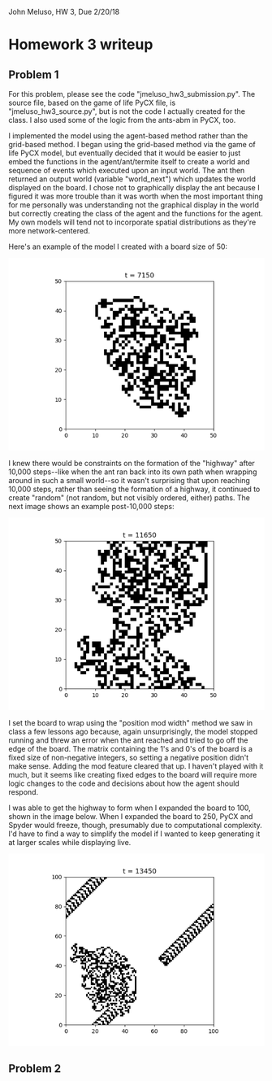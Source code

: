 John Meluso, HW 3, Due 2/20/18

# Homework 3 writeup

## Problem 1
For this problem, please see the code "jmeluso_hw3_submission.py". The source file, based on the game of life PyCX file, is "jmeluso_hw3_source.py", but is not the code I actually created for the class. I also used some of the logic from the ants-abm in PyCX, too.

I implemented the model using the agent-based method rather than the grid-based method. I began using the grid-based method via the game of life PyCX model, but eventually decided that it would be easier to just embed the functions in the agent/ant/termite itself to create a world and sequence of events which executed upon an input world. The ant then returned an output world (variable "world_next") which updates the world displayed on the board. I chose not to graphically display the ant because I figured it was more trouble than it was worth when the most important thing for me personally was understanding not the graphical display in the world but correctly creating the class of the agent and the functions for the agent. My own models will tend not to incorporate spatial distributions as they're more network-centered.

Here's an example of the model I created with a board size of 50:

![Board of 50 before 10000](https://github.com/meluso/cscs530_jmeluso/blob/master/hw03/hw3_images/jmeluso_hw3_fig1.png)

I knew there would be constraints on the formation of the "highway" after 10,000 steps--like when the ant ran back into its own path when wrapping around in such a small world--so it wasn't surprising that upon reaching 10,000 steps, rather than seeing the formation of a highway, it continued to create "random" (not random, but not visibly ordered, either) paths. The next image shows an example post-10,000 steps:

![Board of 50 after 10000](https://github.com/meluso/cscs530_jmeluso/blob/master/hw03/hw3_images/jmeluso_hw3_fig2.png)

I set the board to wrap using the "position mod width" method we saw in class a few lessons ago because, again unsurprisingly, the model stopped running and threw an error when the ant reached and tried to go off the edge of the board. The matrix containing the 1's and 0's of the board is a fixed size of non-negative integers, so setting a negative position didn't make sense. Adding the mod feature cleared that up. I haven't played with it much, but it seems like creating fixed edges to the board will require more logic changes to the code and decisions about how the agent should respond.

I was able to get the highway to form when I expanded the board to 100, shown in the image below. When I expanded the board to 250, PyCX and Spyder would freeze, though, presumably due to computational complexity. I'd have to find a way to simplify the model if I wanted to keep generating it at larger scales while displaying live.

![Board of 100 after 10000](https://github.com/meluso/cscs530_jmeluso/blob/master/hw03/hw3_images/jmeluso_hw3_fig3.png)

## Problem 2

